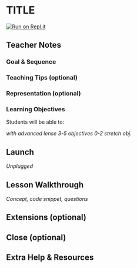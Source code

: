# TITLE

[![Run on Repl.it](https://repl.it/badge/github/upperlinecode/<INSERT_GITHUB_EXTENSION>)](https://repl.it/github/upperlinecode/<INSERT_GITHUB_EXTENSION>)

## Teacher Notes

### Goal & Sequence

### Teaching Tips (optional)

### Representation (optional)

### Learning Objectives

Students will be able to:

_with advanced lense_
_3-5 objectives_
_0-2 stretch obj._

## Launch
_Unplugged_

## Lesson Walkthrough
_Concept, code snippet, questions_

## Extensions (optional)

## Close (optional)

## Extra Help & Resources